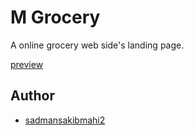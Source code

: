 
# M Grocery 

A online grocery web side's  landing page.


 [preview](https://sadmansakibmahi2.github.io/M-grocery-/)

## Author

- [sadmansakibmahi2](http://github.com/sadmansakibmahi2)


